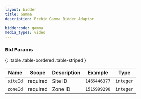 ```yaml
---
layout: bidder
title: Gamma
description: Prebid Gamma Bidder Adaptor

biddercode: gamma
media_types: video
---
```


### Bid Params

{: .table .table-bordered .table-striped }

| Name     | Scope    | Description | Example      | Type      |
|----------|----------|-------------|--------------|-----------|
| `siteId` | required | Site ID     | `1465446377` | `integer` |
| `zoneId` | required | Zone ID     | `1515999290` | `integer` |
